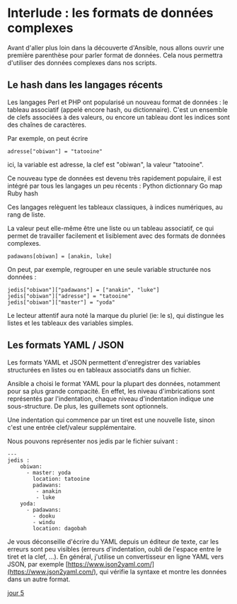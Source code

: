 
# Interlude  : les formats de données complexes 

Avant d'aller plus loin dans la découverte d'Ansible, nous allons ouvrir une première parenthèse pour parler format de données.  Cela nous permettra d'utiliser des données complexes dans nos scripts.

## Le hash dans les langages récents

Les langages Perl et PHP ont popularisé un nouveau format de données : le tableau associatif (appelé encore hash, ou dictionnaire). C'est un ensemble de clefs associées à des valeurs, ou encore un tableau dont les indices sont des chaînes de caractères.

Par exemple, on peut écrire

    adresse["obiwan"] = "tatooine"

ici, la variable est adresse, la clef est "obiwan", la valeur "tatooine". 


Ce nouveau type de données est devenu très rapidement populaire, il est  intégré par tous les langages un peu récents :
Python	dictionnary
Go	map
Ruby	hash

Ces langages relèguent les tableaux classiques, à indices numériques, au rang de liste.

La valeur peut elle-même être une liste ou un tableau associatif, ce qui permet de travailler facilement et lisiblement avec des formats de données complexes.

    padawans[obiwan] = [anakin, luke]

On peut, par exemple, regrouper en une seule variable structurée nos données :

    jedis["obiwan"]["padawans"] = ["anakin", "luke"]
    jedis["obiwan"]["adresse"] = "tatooine"
    jedis["obiwan"]["master"] = "yoda"

Le lecteur attentif aura noté la marque du pluriel (ie: le s), qui distingue les listes et les tableaux des variables simples.
 

## Les formats YAML / JSON

Les formats YAML et JSON permettent d'enregistrer des variables structurées en listes ou en tableaux associatifs dans un fichier.

Ansible a choisi le format YAML pour la plupart des données, notamment pour sa plus grande compacité. 
En effet, les niveau d'imbrications sont représentés par l'indentation, chaque niveau d'indentation indique une sous-structure. De plus, les guillemets sont  optionnels.

Une indentation qui commence par un tiret est une nouvelle liste, sinon c'est une entrée clef/valeur supplémentaire. 

Nous pouvons représenter nos jedis par le fichier suivant :

    ---
    jedis :
        obiwan:
          - master: yoda
            location: tatooine
            padawans:
             - anakin
             - luke
        yoda:
          - padawans:
            - dooku
            - windu
            location: dagobah


Je vous déconseille d'écrire du YAML depuis un éditeur de texte, car les erreurs sont peu visibles (erreurs d'indentation,  oubli de l'espace entre le tiret et la clef, ...). En général, j'utilise un convertisseur en ligne YAML vers JSON, par exemple [https://www.json2yaml.com/](https://www.json2yaml.com/), qui vérifie la syntaxe et montre les données dans un autre format.

[jour 5](day_05.md)

<!--stackedit_data:
eyJoaXN0b3J5IjpbLTEwODIyMzU1MjMsMTQzMTcwNDc4MywxMT
A5ODY1MzI1LC05NjQyMjExNTcsMzMyNDQ4MTczLC0xMzYzMTE1
NTM3LDExMDE2ODIzOTQsMTg5ODQ0ODQyOCw2NTAxOTkyNzIsLT
EwODI1MTA1ODYsMTg0MDU5NTUzNywtMjY2MjUyODQ2LDQ5MTkw
NjU5MSwtNTk4NzE4MDM1LDM0ODI3ODkyMywtMjA2MjkzMjk2LD
g1NTg2NzY3LDEwMzY4Njk1NDgsNzE3MjYxOTgyXX0=
-->